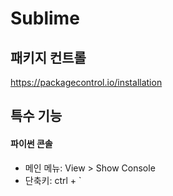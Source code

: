 Sublime
=======

패키지 컨트롤
-------------
<https://packagecontrol.io/installation>


특수 기능
---------

#### 파이썬 콘솔

* 메인 메뉴: View > Show Console
* 단축키: ctrl + `


